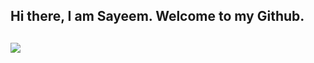## Hi there, I am Sayeem. Welcome to my Github. 
## ![](https://komarev.com/ghpvc/?username=Sayeem2004)
